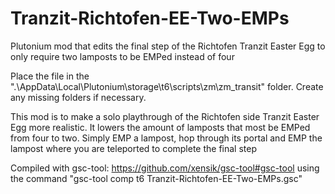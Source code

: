 # Tranzit-Richtofen-EE-Two-EMPs
Plutonium mod that edits the final step of the Richtofen Tranzit Easter Egg to only require two lamposts to be EMPed instead of four

Place the file in the ".\AppData\Local\Plutonium\storage\t6\scripts\zm\zm_transit" folder. Create any missing folders if necessary.

This mod is to make a solo playthrough of the Richtofen side Tranzit Easter Egg more realistic. It lowers the amount of lamposts that most be EMPed from four to two. Simply EMP a lampost, hop through its portal and EMP the lampost where you are teleported to complete the final step

Compiled with gsc-tool: https://github.com/xensik/gsc-tool#gsc-tool using the command "gsc-tool comp t6 Tranzit-Richtofen-EE-Two-EMPs.gsc"
